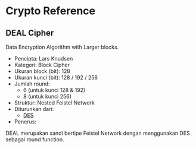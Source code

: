 # Crypto Reference

## DEAL Cipher

Data Encryption Algorithm with Larger blocks.

* Pencipta: Lars Knudsen
* Kategori: Block Cipher
* Ukuran block (bit): 128
* Ukuran kunci (bit): 128 / 192 / 256
* Jumlah round: 
    - 6 (untuk kunci 128 & 192)
    - 8 (untuk kunci 256)
* Struktur: Nested Feistel Network
* Diturunkan dari: 
    - [DES](../DES)
* Penerus: 

DEAL merupakan sandi bertipe Feistel Network dengan menggunakan DES sebagai round function.